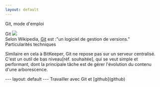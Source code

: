 ```yaml
---
layout: default
---
```

<html>
   Git, mode d'emploi

Git
   <img src="https://upload.wikimedia.org/wikipedia/commons/thumb/e/e0/Git-logo.svg/200px-Git-logo.svg.png">
<br>
    Selon Wikipedia, <a href="https://fr.wikipedia.org/wiki/Git">Git</a> est :"un logiciel de gestion de versions."
<br>
   Particularités techniques
 
   Similaire en cela à BitKeeper, Git ne repose pas sur un serveur centralisé. 
<br>
   C'est un outil de bas niveau[réf. souhaitée], qui se veut simple et performant, dont la principale tâche est de gérer l'évolution du contenu d'une arborescence.
  </html>
 ---
 layout: default
 ---
 Travailler avec Git et [github](github)  
